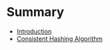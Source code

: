 # Summary

* [Introduction](README.md)
* [Consistent Hashing Algorithm](consistent_hashing_algorithm.md)

